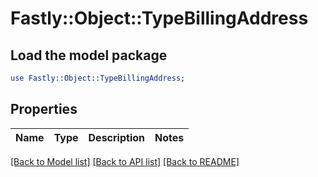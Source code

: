 # Fastly::Object::TypeBillingAddress

## Load the model package
```perl
use Fastly::Object::TypeBillingAddress;
```

## Properties
Name | Type | Description | Notes
------------ | ------------- | ------------- | -------------

[[Back to Model list]](../README.md#documentation-for-models) [[Back to API list]](../README.md#documentation-for-api-endpoints) [[Back to README]](../README.md)



